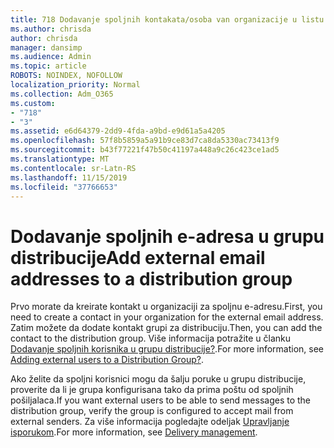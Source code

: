 ```yaml
---
title: 718 Dodavanje spoljnih kontakata/osoba van organizacije u listu distribucije
ms.author: chrisda
author: chrisda
manager: dansimp
ms.audience: Admin
ms.topic: article
ROBOTS: NOINDEX, NOFOLLOW
localization_priority: Normal
ms.collection: Adm_O365
ms.custom:
- "718"
- "3"
ms.assetid: e6d64379-2dd9-4fda-a9bd-e9d61a5a4205
ms.openlocfilehash: 57f8b5859a5a91b9ce83d7ca8da5330ac73413f9
ms.sourcegitcommit: b43f77221f47b50c41197a448a9c26c423ce1ad5
ms.translationtype: MT
ms.contentlocale: sr-Latn-RS
ms.lasthandoff: 11/15/2019
ms.locfileid: "37766653"
---
```

# <a name="add-external-email-addresses-to-a-distribution-group"></a><span data-ttu-id="9d691-102">Dodavanje spoljnih e-adresa u grupu distribucije</span><span class="sxs-lookup"><span data-stu-id="9d691-102">Add external email addresses to a distribution group</span></span>

<span data-ttu-id="9d691-103">Prvo morate da kreirate kontakt u organizaciji za spoljnu e-adresu.</span><span class="sxs-lookup"><span data-stu-id="9d691-103">First, you need to create a contact in your organization for the external email address.</span></span> <span data-ttu-id="9d691-104">Zatim možete da dodate kontakt grupi za distribuciju.</span><span class="sxs-lookup"><span data-stu-id="9d691-104">Then, you can add the contact to the distribution group.</span></span> <span data-ttu-id="9d691-105">Više informacija potražite u članku [Dodavanje spoljnih korisnika u grupu distribucije?](https://support.office.com/client/caa0f310-0bb7-48e3-8ad2-cb358b53bbba).</span><span class="sxs-lookup"><span data-stu-id="9d691-105">For more information, see [Adding external users to a Distribution Group?](https://support.office.com/client/caa0f310-0bb7-48e3-8ad2-cb358b53bbba).</span></span>

<span data-ttu-id="9d691-106">Ako želite da spoljni korisnici mogu da šalju poruke u grupu distribucije, proverite da li je grupa konfigurisana tako da prima poštu od spoljnih pošiljalaca.</span><span class="sxs-lookup"><span data-stu-id="9d691-106">If you want external users to be able to send messages to the distribution group, verify the group is configured to accept mail from external senders.</span></span> <span data-ttu-id="9d691-107">Za više informacija pogledajte odeljak [Upravljanje isporukom](https://technet.microsoft.com/library/bb124513.aspx#deliverymanagement).</span><span class="sxs-lookup"><span data-stu-id="9d691-107">For more information, see [Delivery management](https://technet.microsoft.com/library/bb124513.aspx#deliverymanagement).</span></span>
